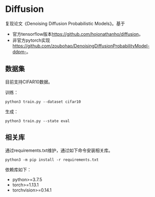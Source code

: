 # Diffusion

复现论文《Denoising Diffusion Probabilistic Models》。基于

* 官方tensorflow版本<https://github.com/hojonathanho/diffusion>。
* 非官方pytorch实现<https://github.com/zoubohao/DenoisingDiffusionProbabilityModel-ddpm->。



## 数据集

目前支持CIFAR10数据。

训练：

```shell
python3 train.py --dataset cifar10
```

生成：

```shell
python3 train.py --state eval
```



## 相关库

通过requirements.txt维护，通过如下命令安装相关库。

```shell
python3 -m pip install -r requirements.txt
```

依赖库如下：

* python>=3.7.5
* torch>=1.13.1
* torchvision>=0.14.1






